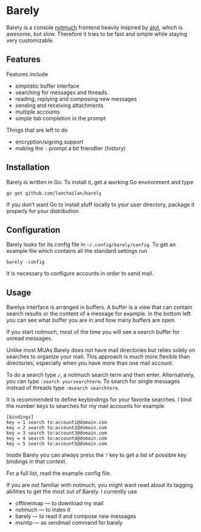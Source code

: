 # Barely

Barely is a console [notmuch](http://notmuchmail.org/) frontend heavily inspired by [alot](http://github.com/pazz/alot),
which is awesome, but slow.
Therefore it tries to be fast and simple while staying very customizable.

## Features

Features include

- simplistic buffer interface
- searching for messages and threads.
- reading, replying and composing new messages
- sending and receiving attachments
- multiple accounts
- simple tab completion in the prompt

Things that are left to do

- encryption/signing support
- making the `:` prompt a bit friendlier (history)

## Installation

Barely is written in Go. To install it, get a working Go environment and type

```go get github.com/laochailan/barely```

If you don’t want Go to install stuff locally to your user directory, package
it properly for your distribution.

## Configuration

Barely looks for its config file in `~/.config/barely/config`. To get an
example file which contains all the standard settings run

```barely -config```

It is necessary to configure accounts in order to send mail.

## Usage

Barelys interface is arranged in buffers. A buffer is a view that can contain
search results or the content of a message for example.
In the bottom left you can see what buffer you are in and how many buffers are
open.

If you start notmuch, most of the time you will see a search buffer for unread
messages.

Unlike most MUAs Barely does not have mail directories but relies solely on
searches to organize your mail. This approach is much more flexible than
directories, especially when you have more than one mail account.

To do a search type `/`, a notmuch search term and then enter. Alternatively,
you can type `:search yoursearchterm`. To search for single messages instead of
threads type `:msearch searchterm`.

It is recommended to define keybindings for your favorite searches. I bind the
number keys to searches for my mail accounts for example.

```
[bindings]
key = 1 search to:account1@domain.com
key = 2 search to:account2@domain.com
key = 3 search to:account3@domain.com
key = 4 search to:account4@domain.com
key = 5 search to:account5@domain.com
```

Inside Barely you can always press the `?` key to get a list of possible
key bindings in that context.

For a full list, read the example config file.

If you are not familiar with notmuch, you might want read about its tagging
abilities to get the most out of Barely. I currently use

- offlineimap — to download my mail
- notmuch —  to index it
- barely — to read it and compose new messages
- msmtp — as sendmail command for barely

